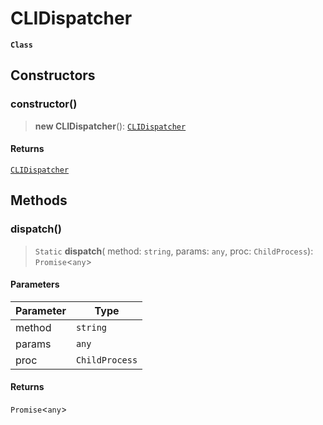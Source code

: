 # CLIDispatcher

**`Class`**

## Constructors

### constructor()

> **new CLIDispatcher**(): [`CLIDispatcher`](class.clidispatcher.md)

#### Returns

[`CLIDispatcher`](class.clidispatcher.md)

## Methods

### dispatch()

> `Static` **dispatch**( method: `string`, params: `any`, proc: `ChildProcess`): `Promise`<`any`>

#### Parameters

| Parameter | Type           |
| --------- | -------------- |
| method    | `string`       |
| params    | `any`          |
| proc      | `ChildProcess` |

#### Returns

`Promise`<`any`>
